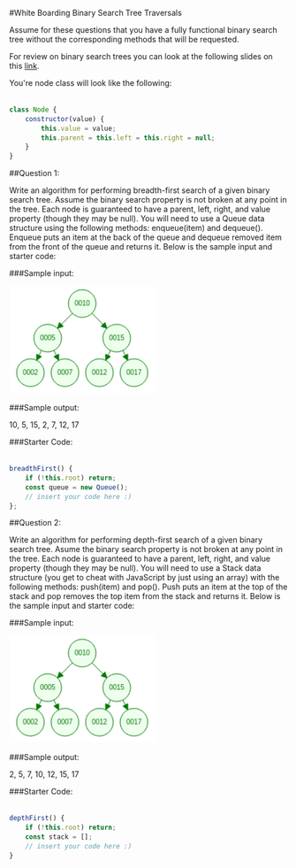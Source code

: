 #White Boarding Binary Search Tree Traversals

Assume for these questions that you have a fully functional binary search tree without the corresponding methods that will be requested.

For review on binary search trees you can look at the following slides on this [link](https://docs.google.com/presentation/d/1ptcyCcpCeCRtoLmR-GdsRttKr7JFTtcomcYLtkOLL3c/edit?usp=sharing).

You're node class will look like the following:

```javascript

class Node {
    constructor(value) {
        this.value = value;
        this.parent = this.left = this.right = null;
    }
}

```

##Question 1:

Write an algorithm for performing breadth-first search of a given binary search tree. Assume the binary search property is not broken at any point in the tree. Each node is guaranteed to have a parent, left, right, and value property (though they may be null). You will need to use a Queue data structure using the following methods: enqueue(item) and dequeue(). Enqueue puts an item at the back of the queue and dequeue removed item from the front of the queue and returns it. Below is the sample input and starter code:

###Sample input:

<div>
    <img src="./simplebst-crop.png">
</div>

###Sample output:

10, 5, 15, 2, 7, 12, 17

###Starter Code:

```javascript

breadthFirst() {
    if (!this.root) return;
    const queue = new Queue();
    // insert your code here :)
};

```

##Question 2:

Write an algorithm for performing depth-first search of a given binary search tree. Asume the binary search property is not broken at any point in the tree. Each node is guaranteed to have a parent, left, right, and value property (though they may be null). You will need to use a Stack data structure (you get to cheat with JavaScript by just using an array) with the following methods: push(item) and pop(). Push puts an item at the top of the stack and pop removes the top item from the stack and returns it. Below is the sample input and starter code:

###Sample input:

<div>
    <img src="./simplebst-crop.png">
</div>

###Sample output:

2, 5, 7, 10, 12, 15, 17

###Starter Code:

```javascript

depthFirst() {
    if (!this.root) return;
    const stack = [];
    // insert your code here :)
}

```